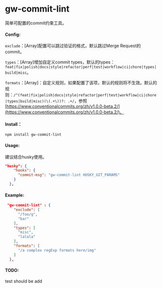 # gw-commit-lint
简单可配置的commit约束工具。

#### Config:

`exclude`：[Array]配置可以跳过验证的格式，默认跳过Merge Request的commit。

`types`：[Array]增加自定义commit types，默认的types：`feat|fix|polish|docs|style|refactor|perf|test|workflow|ci|chore|types|build|misc`。

`formats`：[Array]：自定义规则，如果配置了该项，默认的规则将不生效。默认的规则：`/^(feat|fix|polish|docs|style|refactor|perf|test|workflow|ci|chore|types|build|misc)(\(.+\))?: .+/`，参照[https://www.conventionalcommits.org/zh/v1.0.0-beta.2/](https://www.conventionalcommits.org/zh/v1.0.0-beta.2/)。

#### Install：
`npm install gw-commit-lint`

#### Usage:
建议结合husky使用。
```json
"husky": {
    "hooks": {
      "commit-msg": "gw-commit-lint HUSKY_GIT_PARAMS"
    }
  },
```


#### Example:

```json
 "gw-commit-lint" : {
    "exclude": [
      "/foo/g",
      "bar"
    ],
    "types": [
      "misc",
      "lalala"
    ],
    "formats": [
      "/a complex regExp formats here/img"
    ]
  },
```
#### TODO: 
test should be add
